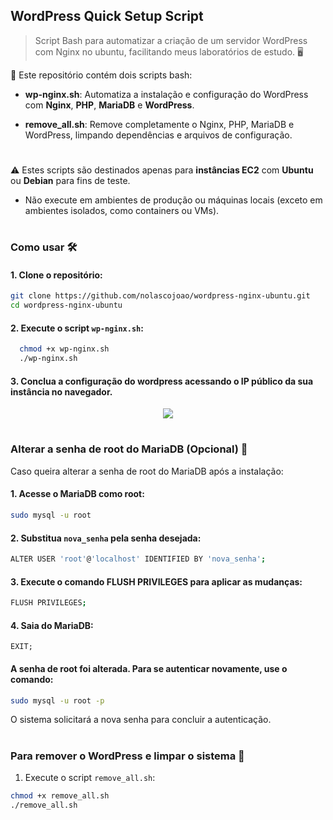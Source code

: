 ## WordPress Quick Setup Script


> Script Bash para automatizar a criação de um servidor WordPress com Nginx no ubuntu, facilitando meus laboratórios de estudo. 🖥️


📂 Este repositório contém dois scripts bash:

- **wp-nginx.sh**: Automatiza a instalação e configuração do WordPress com **Nginx**, **PHP**, **MariaDB** e **WordPress**.


- **remove_all.sh**: Remove completamente o Nginx, PHP, MariaDB e WordPress, limpando dependências e arquivos de configuração.

#
 
⚠️ Estes scripts são destinados apenas para **instâncias EC2** com **Ubuntu** ou **Debian** para fins de teste. 
- Não execute em ambientes de produção ou máquinas locais (exceto em ambientes isolados, como containers ou VMs).

#

### Como usar 🛠️

#### 1. Clone o repositório:
   ```bash
   git clone https://github.com/nolascojoao/wordpress-nginx-ubuntu.git
   cd wordpress-nginx-ubuntu
   ```
#### 2. Execute o script `wp-nginx.sh`:
  ```bash
    chmod +x wp-nginx.sh
    ./wp-nginx.sh
  ```
    
#### 3. Conclua a configuração do wordpress acessando o IP público da sua instância no navegador.


<div align="center">
  <img src="https://github.com/user-attachments/assets/0969fdc0-8d4f-4dc6-bfa3-de6513be11ee"/>
</div>

#

### Alterar a senha de root do MariaDB (Opcional) 🔑

Caso queira alterar a senha de root do MariaDB após a instalação:

#### 1. Acesse o MariaDB como root:
   ```bash
   sudo mysql -u root
   ```

#### 2. Substitua `nova_senha` pela senha desejada:
```bash
ALTER USER 'root'@'localhost' IDENTIFIED BY 'nova_senha';
```

#### 3. Execute o comando FLUSH PRIVILEGES para aplicar as mudanças:
```bash
FLUSH PRIVILEGES;
```

#### 4. Saia do MariaDB:
```
EXIT;
```

#### A senha de root foi alterada. Para se autenticar novamente, use o comando:
```bash
sudo mysql -u root -p
```
O sistema solicitará a nova senha para concluir a autenticação.

#
   
### Para remover o WordPress e limpar o sistema 🧹

1. Execute o script `remove_all.sh`:
```bash
chmod +x remove_all.sh
./remove_all.sh
```
